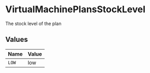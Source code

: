 # VirtualMachinePlansStockLevel

The stock level of the plan


## Values

| Name  | Value |
| ----- | ----- |
| `LOW` | low   |